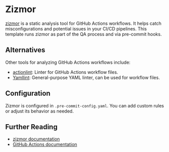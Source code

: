 # Zizmor

[zizmor](https://github.com/woodruffw/zizmor) is a static analysis tool for GitHub Actions workflows. It helps catch misconfigurations and potential issues in your CI/CD pipelines. This template runs zizmor as part of the QA process and via pre-commit hooks.

## Alternatives

Other tools for analyzing GitHub Actions workflows include:

- [actionlint](https://github.com/rhysd/actionlint): Linter for GitHub Actions workflow files.
- [Yamllint](https://yamllint.readthedocs.io/): General-purpose YAML linter, can be used for workflow files.

## Configuration

Zizmor is configured in `.pre-commit-config.yaml`. You can add custom rules or adjust its behavior as needed.

## Further Reading

- [zizmor documentation](https://github.com/woodruffw/zizmor)
- [GitHub Actions documentation](https://docs.github.com/en/actions)
